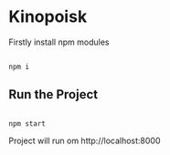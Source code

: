 # Kinopoisk

Firstly install npm modules

```

npm i 

```

## Run the Project

```

npm start

```

Project will run om http://localhost:8000